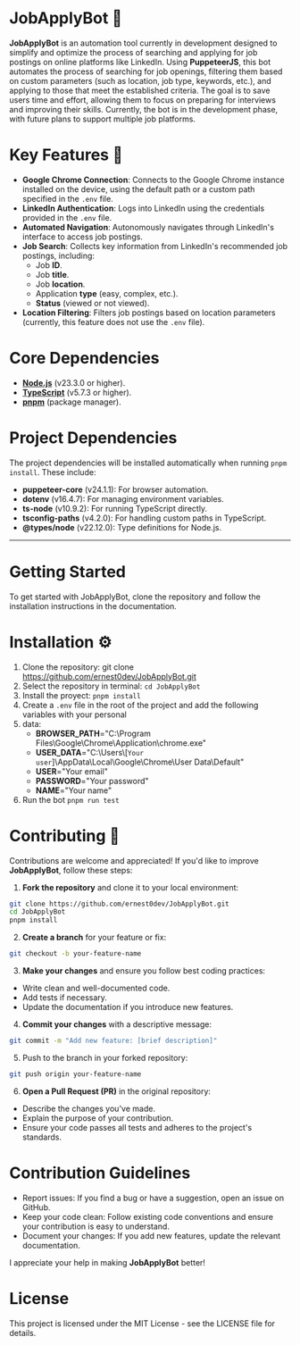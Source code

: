# JobApplyBot 🤖

**JobApplyBot** is an automation tool currently in development designed to simplify and optimize the process of searching and applying for job postings on online platforms like LinkedIn. Using **PuppeteerJS**, this bot automates the process of searching for job openings, filtering them based on custom parameters (such as location, job type, keywords, etc.), and applying to those that meet the established criteria. The goal is to save users time and effort, allowing them to focus on preparing for interviews and improving their skills. Currently, the bot is in the development phase, with future plans to support multiple job platforms.

# Key Features 🚀

- **Google Chrome Connection**: Connects to the Google Chrome instance installed on the device, using the default path or a custom path specified in the `.env` file.
- **LinkedIn Authentication**: Logs into LinkedIn using the credentials provided in the `.env` file.
- **Automated Navigation**: Autonomously navigates through LinkedIn's interface to access job postings.
- **Job Search**: Collects key information from LinkedIn's recommended job postings, including:
  - Job **ID**.
  - Job **title**.
  - Job **location**.
  - Application **type** (easy, complex, etc.).
  - **Status** (viewed or not viewed).
- **Location Filtering**: Filters job postings based on location parameters (currently, this feature does not use the `.env` file).

# Core Dependencies

- **[Node.js](https://nodejs.org/)** (v23.3.0 or higher).
- **[TypeScript](https://www.typescriptlang.org/)** (v5.7.3 or higher).
- **[pnpm](https://pnpm.io/)** (package manager).

# Project Dependencies

The project dependencies will be installed automatically when running `pnpm install`. These include:

- **puppeteer-core** (v24.1.1): For browser automation.
- **dotenv** (v16.4.7): For managing environment variables.
- **ts-node** (v10.9.2): For running TypeScript directly.
- **tsconfig-paths** (v4.2.0): For handling custom paths in TypeScript.
- **@types/node** (v22.12.0): Type definitions for Node.js.

---

# Getting Started

To get started with JobApplyBot, clone the repository and follow the installation instructions in the documentation.

# Installation ⚙️

1. Clone the repository: git clone https://github.com/ernest0dev/JobApplyBot.git
2. Select the repository in terminal: `cd JobApplyBot`
3. Install the proyect: `pnpm install`
4. Create a `.env` file in the root of the project and add the following variables with your personal
5. data:
   - **BROWSER_PATH**="C:\\Program Files\\Google\\Chrome\\Application\\chrome.exe"
   - **USER_DATA**="C:\\Users\\[`Your user`]\\AppData\\Local\\Google\\Chrome\\User Data\\Default"
   - **USER**="Your email"
   - **PASSWORD**="Your password"
   - **NAME**="Your name"
6. Run the bot `pnpm run test`

# Contributing 🤝

Contributions are welcome and appreciated! If you'd like to improve **JobApplyBot**, follow these steps:

1. **Fork the repository** and clone it to your local environment:

```bash
git clone https://github.com/ernest0dev/JobApplyBot.git
cd JobApplyBot
pnpm install
```

2. **Create a branch** for your feature or fix:

```bash
git checkout -b your-feature-name
```

3. **Make your changes** and ensure you follow best coding practices:

- Write clean and well-documented code.
- Add tests if necessary.
- Update the documentation if you introduce new features.

4. **Commit your changes** with a descriptive message:

```bash
git commit -m "Add new feature: [brief description]"
```

5. Push to the branch in your forked repository:

```bash
git push origin your-feature-name
```

6. **Open a Pull Request (PR)** in the original repository:

- Describe the changes you've made.
- Explain the purpose of your contribution.
- Ensure your code passes all tests and adheres to the project's standards.

# Contribution Guidelines

- Report issues: If you find a bug or have a suggestion, open an issue on GitHub.
- Keep your code clean: Follow existing code conventions and ensure your contribution is easy to understand.
- Document your changes: If you add new features, update the relevant documentation.

I appreciate your help in making **JobApplyBot** better!

# License

This project is licensed under the MIT License - see the LICENSE file for details.
